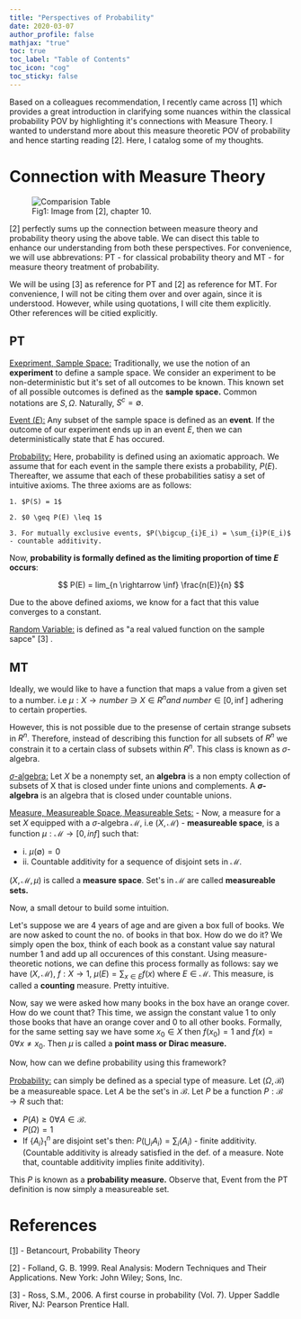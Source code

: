 ```yaml
---
title: "Perspectives of Probability"
date: 2020-03-07
author_profile: false
mathjax: "true"
toc: true
toc_label: "Table of Contents"
toc_icon: "cog"
toc_sticky: false
---
```



Based on a colleagues recommendation, I recently came across [1] which provides a great introduction in clarifying some nuances within the classical probability POV by highlighting it's connections with Measure Theory. I wanted to understand more about this measure theoretic POV of probability and hence starting reading [2]. Here, I catalog some of my thoughts.

# Connection with Measure Theory

<figure>
  <img src="{{site.url}}/images/measuretheoryprob/1.jpg" alt="Comparision Table"/>
  <figcaption>Fig1: Image from [2], chapter 10.</figcaption>
</figure>

[2] perfectly sums up the connection between measure theory and probability theory using the above table. We can disect this table to enhance our understanding from both these perspectives. For convenience, we will use abbrevations: PT - for classical probability theory and MT - for measure theory treatment of probability.

We will be using [3] as reference for PT and [2] as reference for MT. For convenience, I will not be citing them over and over again, since it is understood. However, while using quotations, I will cite them explicitly. Other references will be citied explicitly.

## PT

<u>Exepriment, Sample Space:</u> Traditionally, we use the notion of an **experiment** to define a sample space.
We consider an experiment to be non-deterministic but it's set of all outcomes to be known. This known set of all possible outcomes is defined as the **sample space.** Common notations are $S, \Omega$. Naturally, $S^c = \emptyset$.

<u>Event $(E)$:</u> Any subset of the sample space is defined as an **event**. If the outcome of our experiment ends up in an event $E$, then we can deterministically state that $E$ has occured.

<u>Probability:</u> Here, probability is defined using an axiomatic approach. We assume that for each event in the sample there exists a probability, $P(E)$. Thereafter, we assume that each of these probabilities satisy a set of intuitive axioms. The three axioms are as follows:

    1. $P(S) = 1$

    2. $0 \geq P(E) \leq 1$

    3. For mutually exclusive events, $P(\bigcup_{i}E_i) = \sum_{i}P(E_i)$ - countable additivity.

Now, **probability is formally defined as the limiting proportion of time $E$ occurs**:

$$
P(E) = lim_{n \rightarrow \inf} \frac{n(E)}{n}
$$

Due to the above defined axioms, we know for a fact that this value converges to a constant.

<u>Random Variable:</u> is defined as "a real valued function on the sample sapce" [3] .

## MT

Ideally, we would like to have a function that maps a value from a given set to a number. i.e $\mu: X \rightarrow number \ni X \in R^n and \ number \in [0,\inf]$ adhering to certain properties.

However, this is not possible due to the presense of certain strange subsets in $R^n$. Therefore, instead of describing this function for all subsets of $R^n$ we constrain it to a certain class of subsets within $R^n$. This class is known as $\sigma$-algebra.

<u>$\sigma$-algebra:</u> Let $X$ be a nonempty set, an **algebra** is a non empty collection of subsets of X that is closed under finte unions and complements. A **$\sigma$-algebra** is an algebra that is closed under countable unions.

<u>Measure, Measureable Space, Measureable Sets:</u> - Now, a measure for a set $X$ equipped with a $\sigma$-algebra $\mathcal{M}$, i.e $(X,\mathcal{M})$ - **measureable space**, is a function $\mu: \mathcal{M} \rightarrow [0,inf]$ such that:
  - i. $\mu(\emptyset) = 0$
  - ii. Countable additivity for a sequence of disjoint sets in $\mathcal{M}$.

$(X,\mathcal{M},\mu)$ is called a **measure space**. Set's in $\mathcal{M}$ are called **measureable sets.**

Now, a small detour to build some intuition.

Let's suppose we are 4 years of age and are given a box full of books. We are now asked to count the no. of books in that box. How do we do it? We simply open the box, think of each book as a constant value say natural number 1 and add up all occurences of this constant. Using measure-theoretic notions, we can define this process formally as follows:
say we have $(X,\mathcal{M})$, $f:X \rightarrow 1$, $\mu(E) = \sum_{x \in E} f(x)$ where $E \in \mathcal{M}$. This measure, is called a **counting** measure. Pretty intuitive.

Now, say we were asked how many books in the box have an orange cover. How do we count that? This time, we assign the constant value 1 to only those books that have an orange cover and 0 to all other books. Formally, for the same setting say we have some $x_0 \in X$ then $f(x_0) = 1$ and $f(x) = 0 \forall x \neq x_0$. Then $\mu$ is called a **point mass or Dirac measure.**


Now, how can we define probability using this framework?

<u>Probability:</u> can simply be defined as a special type of measure.
Let $(\Omega, \mathcal{B})$ be a measureable space.
Let $A$ be the set's in $\mathcal{B}$. Let $P$ be a function $P: \mathcal{B} \rightarrow R$ such that:
- $P(A) \geq 0 \forall A \in \mathcal{B}$.
- $P(\Omega) = 1$
- If $\{A_i\}_1^n$ are disjoint set's then:
  $P(\bigcup_{i}A_i) = \sum_i(A_i)$ - finite additivity. (Countable additivity is already satisfied in the def. of a measure. Note that, countable additivity implies finite additivity).

This $P$ is known as a **probability measure.** Observe that, Event from the PT definition is now simply a measureable set.





# References

[[1]](https://betanalpha.github.io/assets/case_studies/probability_theory.html) - Betancourt, Probability Theory

[2] - Folland, G. B. 1999. Real Analysis: Modern Techniques and Their Applications. New York: John Wiley; Sons, Inc.

[3] - Ross, S.M., 2006. A first course in probability (Vol. 7). Upper Saddle River, NJ: Pearson Prentice Hall.
